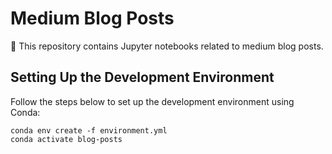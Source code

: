 # Medium Blog Posts

👋 This repository contains Jupyter notebooks related to medium blog posts.

## Setting Up the Development Environment

Follow the steps below to set up the development environment using Conda:
```
conda env create -f environment.yml
conda activate blog-posts
```
